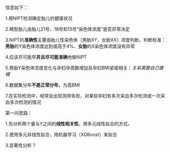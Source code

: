 信息如下：

1.用NIPT检测确定胎儿的健康状况

2.畸型胎儿由胎儿21号、18号和13号“染色体浓度”是否异常决定

3.NIPT的**准确性**主要由胎儿性染色体（男胎XY，女胎XX）浓度判断，判断标准：**男胎**的Y染色体浓度达到或高于4%、**女胎**的X染色体浓度没有异常

4.应该尽可能早**并且尽可能准确**地做NIPT

5.男胎Y染色体浓度变化与孕妇孕周数增加及孕妇BMI紧密相关：*关系需要自己建模*

6.数据集分布**不是正常分布**，为高BMI

7.在实际检测中，经常会出现测序失败，对某些孕妇有多次采血多次检测或一次采血多次检测的情况

第一问思路：

1.先分析两个量与Y之间的**线性相关性**，用多元线性拟合的方式。

2.使用多元非线性拟合，用机器学习（XGBoost）来拟合

3.显著性分析？
